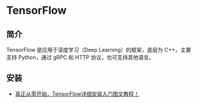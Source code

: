 # TensorFlow

## 简介

TensorFlow 是应用于深度学习（Deep Learning）的框架，底层为 C++，主要支持 Python，通过 gRPC 和 HTTP 协议，也可支持其他语言。

## 安装

* [真正从零开始，TensorFlow详细安装入门图文教程！](https://www.leiphone.com/news/201606/ORlQ7uK3TIW8xVGF.html)